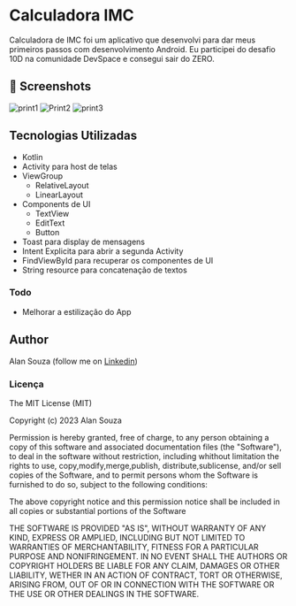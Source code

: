 # Calculadora IMC
Calculadora de IMC foi um aplicativo que desenvolvi para dar meus primeiros passos com desenvolvimento Android. Eu participei do desafio 10D na comunidade DevSpace e consegui sair do ZERO.



## 📸 Screenshots
![print1](https://user-images.githubusercontent.com/130238736/230741707-2a9f0914-1876-4df0-9bdf-bc4189110740.png)
![Print2](https://user-images.githubusercontent.com/130238736/230741708-cab8f95c-ac58-4331-8427-94cc06261d46.png)
![print3](https://user-images.githubusercontent.com/130238736/230741711-14b7bdda-641a-4af8-a47e-9826aacb6811.png)


## Tecnologias Utilizadas
- Kotlin
- Activity para host de telas
- ViewGroup
  - RelativeLayout
  - LinearLayout
- Components de UI
  - TextView
  - EditText
  - Button
- Toast para display de mensagens 
- Intent Explicita para abrir a segunda Activity 
- FindViewById para recuperar os componentes de UI
- String resource para concatenação de textos


### Todo
- Melhorar a estilização do App 

## Author
Alan Souza (follow me on [Linkedin](https://www.linkedin.com/in/alan-souza-602034263/))

### Licença

The MIT License (MIT)

Copyright (c) 2023 Alan Souza

Permission is hereby granted, free of charge, to any person obtaining a copy of this software and associated documentation files (the "Software"), to deal in the software without restriction, including whithout limitation the rights to use, copy,modify,merge,publish, distribute,sublicense, and/or sell copies of the Software, and to permit persons whom the Software is furnished to do so, subject to the following conditions:

The above copyright notice and this permission notice shall be included in all copies or substantial portions of the Software

THE SOFTWARE IS PROVIDED "AS IS", WITHOUT WARRANTY OF ANY KIND, EXPRESS OR AMPLIED, INCLUDING BUT NOT LIMITED TO WARRANTIES OF MERCHANTABILITY, FITNESS FOR A PARTICULAR PURPOSE AND NONIFRINGEMENT. IN NO EVENT SHALL THE AUTHORS OR COPYRIGHT HOLDERS BE LIABLE FOR ANY CLAIM, DAMAGES OR OTHER LIABILITY, WETHER IN AN ACTION OF CONTRACT, TORT OR OTHERWISE, ARISING FROM, OUT OF OR IN CONNECTION WITH THE SOFTWARE OR THE USE OR OTHER DEALINGS IN THE SOFTWARE.
